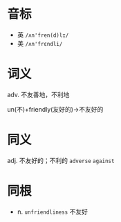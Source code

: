 # 音标

- 英 `/ʌn'fren(d)lɪ/`
- 美 `/ʌn'frɛndli/`

# 词义

adv. 不友善地，不利地




un(不)+friendly(友好的)→不友好的

# 同义

adj. 不友好的；不利的
`adverse` `against`

# 同根

- n. `unfriendliness` 不友好

